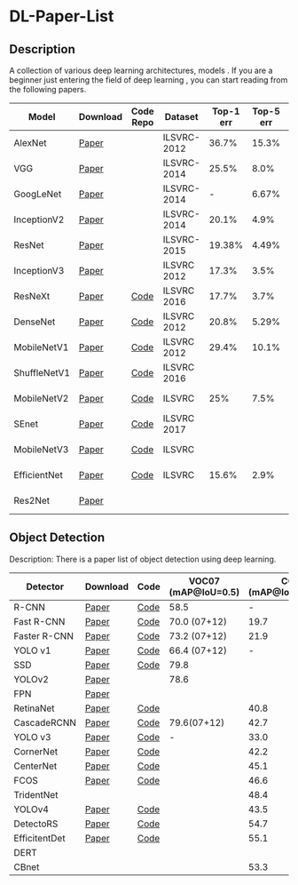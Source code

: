# DL-Paper-List

## Description

A collection of various deep learning architectures, models .  If you are a beginner just entering the field of deep learning , you can start reading from the following papers.

| Model        | Download                                                     | Code Repo                                                    | Dataset     | Top-1 err | Top-5 err | Published in |
| ------------ | ------------------------------------------------------------ | ------------------------------------------------------------ | ----------- | --------- | --------- | ------------ |
| AlexNet      | <a href="http://papers.nips.cc/paper/4824-imagenet-classification-with-deep-convolutional-neural-networks.pdf">Paper</a> |                                                              | ILSVRC-2012 | 36.7%     | 15.3%     | NIPs 2012    |
| VGG          | <a href="https://arxiv.org/pdf/1409.1556.pdf">Paper</a>      |                                                              | ILSVRC-2014 | 25.5%     | 8.0%      | ICLR 2015    |
| GoogLeNet    | <a href="https://arxiv.org/pdf/1409.4842.pdf">Paper</a>      |                                                              | ILSVRC-2014 | -         | 6.67%     | CVPR 2015    |
| InceptionV2  | <a href="https://arxiv.org/pdf/1502.03167.pdf">Paper</a>     |                                                              | ILSVRC-2014 | 20.1%     | 4.9%      | arxiv 2015   |
| ResNet       | <a href="https://arxiv.org/pdf/1512.03385.pdf">Paper</a>     |                                                              | ILSVRC-2015 | 19.38%    | 4.49%     | arxiv 2015   |
| InceptionV3  | <a href="https://arxiv.org/pdf/1512.00567.pdf">Paper</a>     |                                                              | ILSVRC 2012 | 17.3%     | 3.5%      | CVPR 2016    |
| ResNeXt      | <a href="https://arxiv.org/pdf/1611.05431.pdf">Paper</a>     | <a href="https://github.com/facebookresearch/ResNeXt">Code</a> | ILSVRC 2016 | 17.7%     | 3.7%      | CVPR 2017    |
| DenseNet     | <a href="https://arxiv.org/pdf/1608.06993.pdf">Paper</a>     | <a href="https://github.com/liuzhuang13/DenseNet">Code</a>   | ILSVRC 2012 | 20.8%     | 5.29%     | CVPR 2017    |
| MobileNetV1  | <a href="https://arxiv.org/pdf/1704.04861.pdf">Paper</a>     | <a href="https://github.com/tensorflow/models/blob/master/research/slim/nets/mobilenet_v1.md">Code</a> | ILSVRC 2012 | 29.4%     | 10.1%     | CVPR 2017    |
| ShuffleNetV1 | <a href="https://arxiv.org/pdf/1707.01083.pdf">Paper</a>     | <a href="https://github.com/MG2033/ShuffleNet">Code</a>      | ILSVRC 2016 |           |           | arxiv 2017   |
| MobileNetV2  | <a href="https://arxiv.org/pdf/1801.04381.pdf">Paper</a>     | <a href="https://github.com/tensorflow/models/blob/master/research/slim/nets/mobilenet/README.md">Code</a> | ILSVRC      | 25%       | 7.5%      | CVPR 2018    |
| SEnet        | <a href="http://openaccess.thecvf.com/content_cvpr_2018/papers/Hu_Squeeze-and-Excitation_Networks_CVPR_2018_paper.pdf">Paper</a> | <a href="https://github.com/hujie-frank/SENet">Code</a>      | ILSVRC 2017 |           |           | CVPR 2018    |
| MobileNetV3  | <a href="https://arxiv.org/pdf/1905.02244.pdf">Paper</a>     | <a href="https://github.com/tensorflow/models/blob/master/research/slim/nets/mobilenet/README.md">Code</a> | ILSVRC      |           |           | ICCV 2019    |
| EfficientNet | <a href="https://arxiv.org/pdf/1905.11946.pdf">Paper</a>     | <a href="https://github.com/qubvel/efficientnet">Code</a>    | ILSVRC      | 15.6%     | 2.9%      | ICML 2019    |
| Res2Net      | <a href="https://arxiv.org/pdf/1904.01169.pdf">Paper</a>     |                                                              |             |           |           | CVPR 2019    |



## Object Detection

Description:   There is a paper list of object detection using deep learning.

| Detector      | Download                                                     | Code                                                         | VOC07 (mAP@IoU=0.5) | COCO (mAP@IoU=0.5:0.95) | Published In |
| ------------- | ------------------------------------------------------------ | ------------------------------------------------------------ | ------------------- | ----------------------- | ------------ |
| R-CNN         | <a href="https://arxiv.org/pdf/1311.2524.pdf">Paper</a>      | <a href="https://github.com/rbgirshick/rcnn">Code</a>        | 58.5                | -                       | CVPR14       |
| Fast R-CNN    | <a href="https://arxiv.org/pdf/1504.08083.pdf">Paper</a>     | <a href="https://github.com/rbgirshick/fast-rcnn">Code</a>   | 70.0 (07+12)        | 19.7                    | ICCV15       |
| Faster R-CNN  | <a href="https://papers.nips.cc/paper/5638-faster-r-cnn-towards-real-time-object-detection-with-region-proposal-networks.pdf">Paper</a> | <a href="https://github.com/rbgirshick/py-faster-rcnn">Code</a> | 73.2 (07+12)        | 21.9                    | NIPS  15     |
| YOLO v1       | <a href="https://arxiv.org/pdf/1506.02640.pdf">Paper</a>     | <a href="https://pjreddie.com/darknet/yolo/">Code</a>        | 66.4 (07+12)        | -                       | CVPR16       |
| SSD           | <a href="https://arxiv.org/pdf/1512.02325.pdf">Paper</a>     | <a href="https://github.com/weiliu89/caffe/tree/ssd">Code</a> | 79.8                |                         | ECCV16       |
| YOLOv2        | <a href="https://arxiv.org/pdf/1612.08242">Paper</a>         |                                                              | 78.6                |                         | CVPR17       |
| FPN           | <a href="https://arxiv.org/pdf/1612.03144.pdf">Paper</a>     |                                                              |                     |                         | CVPR17       |
| RetinaNet     | <a href="https://arxiv.org/pdf/1708.02002.pdf">Paper</a>     | <a href="https://github.com/facebookresearch/Detectron">Code</a> |                     | 40.8                    | ICCV17       |
| CascadeRCNN   | <a href="http://www.svcl.ucsd.edu/publications/conference/2018/cvpr/cascade-rcnn.pdf">Paper</a> | <a href="https://github.com/zhaoweicai/cascade-rcnn">Code</a> | 79.6(07+12)         | 42.7                    | CVPR18       |
| YOLO v3       | <a href="https://pjreddie.com/media/files/papers/YOLOv3.pdf">Paper</a> | <a href="https://pjreddie.com/darknet/yolo/">Code</a>        | -                   | 33.0                    | arXiv18      |
| CornerNet     | <a href="https://arxiv.org/pdf/1808.01244.pdf">Paper</a>     | <a href="https://github.com/princeton-vl/CornerNet">Code</a> |                     | 42.2                    | ECCV18       |
| CenterNet     | <a href="https://arxiv.org/pdf/1904.07850.pdf">Paper</a>     | <a href="https://github.com/xingyizhou/CenterNet">Code</a>   |                     | 45.1                    | arxiv19      |
| FCOS          | <a href="https://arxiv.org/pdf/1904.01355.pdf">Paper</a>     | <a href="https://github.com/tianzhi0549/FCOS">Code</a>       |                     | 46.6                    | ICCV19       |
| TridentNet    |                                                              |                                                              |                     | 48.4                    | ICCV19       |
| YOLOv4        | <a href="https://arxiv.org/abs/2004.10934">Paper</a>         | <a href="https://github.com/AlexeyAB/darknet">Code</a>       |                     | 43.5                    | arXiv20      |
| DetectoRS     | <a href="https://arxiv.org/pdf/2006.02334">Paper</a>         | <a href="https://github.com/joe-siyuan-qiao/DetectoRS">Code</a> |                     | 54.7                    | arXiv20      |
| EfficitentDet | <a href="https://arxiv.org/pdf/1911.09070.pdf">Paper</a>     | <a href="https://github.com/google/automl/tree/master/efficientdet">Code</a> |                     | 55.1                    | CVPR20       |
| DERT          |                                                              |                                                              |                     |                         | ECCV20       |
| CBnet         |                                                              |                                                              |                     | 53.3                    | AAAI20       |

